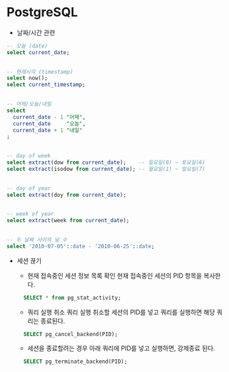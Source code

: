 # PostgreSQL

- 날짜/시간 관련
```sql
-- 오늘 (date)
select current_date;
 

-- 현재시각 (timestamp)
select now();
select current_timestamp;
 

-- 어제/오늘/내일
select
  current_date - 1 "어제",
  current_date     "오늘",
  current_date + 1 "내일"
;
 

-- day of week
select extract(dow from current_date);    -- 일요일(0) ~ 토요일(6)
select extract(isodow from current_date); -- 월요일(1) ~ 일요일(7)
 

-- day of year
select extract(doy from current_date);
 

-- week of year
select extract(week from current_date);
 

-- 두 날짜 사이의 날 수
select '2010-07-05'::date - '2010-06-25'::date;
```

- 세션 끊기
  - 현재 접속중인 세션 정보 목록 확인 현재 접속중인 세션의 PID 항목을 복사한다.
  ```sql
    SELECT * from pg_stat_activity;
  ```
  
  - 쿼리 실행 취소 쿼리 실행 취소할 세션의 PID를 넣고 쿼리를 실행하면 해당 쿼리는 종료된다.
  ```sql
    SELECT pg_cancel_backend(PID);
  ```
  - 세션을 종료할려는 경우 아래 쿼리에 PID를 넣고 실행하면, 강제종료 된다.
  ```sql
    SELECT pg_terminate_backend(PID);
  ```